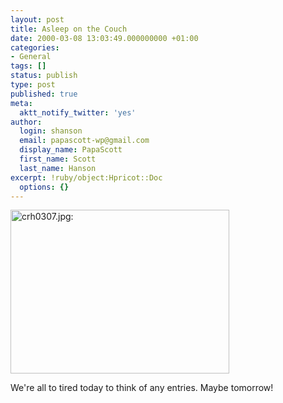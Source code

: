 ```yaml
---
layout: post
title: Asleep on the Couch
date: 2000-03-08 13:03:49.000000000 +01:00
categories:
- General
tags: []
status: publish
type: post
published: true
meta:
  aktt_notify_twitter: 'yes'
author:
  login: shanson
  email: papascott-wp@gmail.com
  display_name: PapaScott
  first_name: Scott
  last_name: Hanson
excerpt: !ruby/object:Hpricot::Doc
  options: {}
---
```

<p><img src="https://www.papascott.de/wordpress/wp-content/uploads/2000/03/20000307010.jpg" height="262" width="350" border="0" alt="crh0307.jpg: " /></p>
<p>We're all to tired today to think of any entries. Maybe tomorrow!</p>

